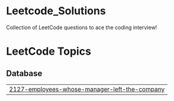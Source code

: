 # Leetcode_Solutions
Collection of LeetCode questions to ace the coding interview! 

<!---LeetCode Topics Start-->
# LeetCode Topics
## Database
|  |
| ------- |
| [2127-employees-whose-manager-left-the-company](https://github.com/TARAK0506/LEETCODE/tree/master/2127-employees-whose-manager-left-the-company) |
<!---LeetCode Topics End-->